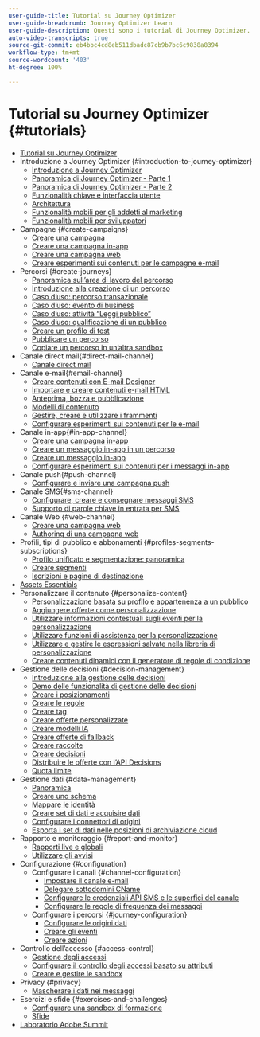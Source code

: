 ```yaml
---
user-guide-title: Tutorial su Journey Optimizer
user-guide-breadcrumb: Journey Optimizer Learn
user-guide-description: Questi sono i tutorial di Journey Optimizer.
auto-video-transcripts: true
source-git-commit: eb4bbc4cd8eb511dbadc87cb9b7bc6c9838a8394
workflow-type: tm+mt
source-wordcount: '403'
ht-degree: 100%

---
```



# Tutorial su Journey Optimizer {#tutorials}

+ [Tutorial su Journey Optimizer](/help/overview.md)
+ Introduzione a Journey Optimizer {#introduction-to-journey-optimizer}
   + [Introduzione a Journey Optimizer](/help/introduction/introduction.md)
   + [Panoramica di Journey Optimizer - Parte 1](/help/introduction/journey-optimizer-overview-part-1.md)
   + [Panoramica di Journey Optimizer - Parte 2](/help/introduction/journey-optimizer-overview-part-2.md)
   + [Funzionalità chiave e interfaccia utente](/help/introduction/key-capabilities-and-user-interface.md)
   + [Architettura](/help/introduction/architecture.md)
   + [Funzionalità mobili per gli addetti al marketing](/help/channels/mobile-capabilities.md)
   + [Funzionalità mobili per sviluppatori](/help/channels/mobile-capabilities-for-developers.md)
+ Campagne {#create-campaigns}
   + [Creare una campagna](/help/create-campaigns/create-a-campaign.md)
   + [Creare una campagna in-app](/help/create-campaigns/in-app.md)
   + [Creare una campagna web](https://experienceleague.adobe.com/docs/journey-optimizer-learn/tutorials/web-channel/create-a-web-campaign.html?lang=it)
   + [Creare esperimenti sui contenuti per le campagne e-mail](/help/create-campaigns/content-experiments.md)
+ Percorsi {#create-journeys}
   + [Panoramica sull’area di lavoro del percorso](/help/create-journeys/overview-over-the-journey-canvas.md)
   + [Introduzione alla creazione di un percorso](/help/create-journeys/introduction-to-building-a-journey.md)
   + [Caso d’uso: percorso transazionale](/help/create-journeys/use-case-transactional-journey.md)
   + [Caso d’uso: evento di business](/help/create-journeys/use-case-business-event.md)
   + [Caso d’uso: attività “Leggi pubblico”](/help/create-journeys/use-case-read-audience.md)
   + [Caso d’uso: qualificazione di un pubblico](/help/create-journeys/use-case-audience-qualification.md)
   + [Creare un profilo di test](/help/create-journeys/test-a-journey.md)
   + [Pubblicare un percorso](/help/create-journeys/publish-a-journey.md)
   + [Copiare un percorso in un’altra sandbox](/help/create-journeys/copy-a-journey.md)
+ Canale direct mail{#direct-mail-channel}
   + [Canale direct mail](/help/channels/direct-mail.md)
+ Canale e-mail{#email-channel}
   + [Creare contenuti con E-mail Designer](/help/channels/create-content-with-the-email-designer.md)
   + [Importare e creare contenuti e-mail HTML](/help/channels/import-and-author-html-email-content.md)
   + [Anteprima, bozza e pubblicazione](/help/channels/preview-proof-and-publish.md)
   + [Modelli di contenuto](/help/channels/content-templates.md)
   + [Gestire, creare e utilizzare i frammenti](/help/content-management/manage-author-use-fragments.md)
   + [Configurare esperimenti sui contenuti per le e-mail](/help/experimentation/content-experiments-for-emails.md)
+ Canale in-app{#in-app-channel}
   + [Creare una campagna in-app](/help/channels/create-an-in-app-campaign.md)
   + [Creare un messaggio in-app in un percorso](/help/channels/create-an-in-app-message-in-a-journey.md)
   + [Creare un messaggio in-app](/help/channels/author-in-app-messages.md)
   + [Configurare esperimenti sui contenuti per i messaggi in-app](/help/experimentation/content-experiments-for-in-app-messages.md)
+ Canale push{#push-channel}
   + [Configurare e inviare una campagna push](/help/channels/create-a-push-campaign.md)
+ Canale SMS{#sms-channel}
   + [Configurare, creare e consegnare messaggi SMS](/help/channels/author-sms-messages.md)
   + [Supporto di parole chiave in entrata per SMS](/help/channels/inbound-keyword-support-for-sms.md)
+ Canale Web {#web-channel}
   + [Creare una campagna web](/help/channels/create-a-web-campaign.md)
   + [Authoring di una campagna web](/help/channels/author-a-web-campaign.md)
+ Profili, tipi di pubblico e abbonamenti {#profiles-segments-subscriptions}
   + [Profilo unificato e segmentazione: panoramica](/help/set-up-resources/unified-profile-and-segmentation-overview.md)
   + [Creare segmenti](/help/set-up-resources/create-segments.md)
   + [Iscrizioni e pagine di destinazione](/help/subscriptions-and-landing-pages.md)
+ [Assets Essentials](/help/assets-essentials-overview.md)
+ Personalizzare il contenuto {#personalize-content}
   + [Personalizzazione basata su profilo e appartenenza a un pubblico](/help/personalize-content/profile-and-audience-membership-based-personalization.md)
   + [Aggiungere offerte come personalizzazione](/help/personalize-content/add-offer-decisioning-to-messages.md)
   + [Utilizzare informazioni contestuali sugli eventi per la personalizzazione](/help/personalize-content/use-contextual-event-information-for-personalization.md)
   + [Utilizzare funzioni di assistenza per la personalizzazione](/help/personalize-content/use-helper-functions-for-personalization.md)
   + [Utilizzare e gestire le espressioni salvate nella libreria di personalizzazione](/help/personalize-content/use-and-manage-saved-expressions-in-personalization-library.md)
   + [Creare contenuti dinamici con il generatore di regole di condizione](/help/personalize-content/create-dynamic-content.md)
+ Gestione delle decisioni {#decision-management}
   + [Introduzione alla gestione delle decisioni](/help/decision-management/introduction-to-decision-management.md)
   + [Demo delle funzionalità di gestione delle decisioni](/help/decision-management/demo-of-decision-management-capabilities.md)
   + [Creare i posizionamenti](/help/decision-management/create-placements.md)
   + [Creare le regole](/help/decision-management/create-rules.md)
   + [Creare tag](/help/decision-management/create-tags.md)
   + [Creare offerte personalizzate](/help/decision-management/create-personalized-offers.md)
   + [Creare modelli IA](/help/decision-management/create-ai-models.md)
   + [Creare offerte di fallback](/help/decision-management/create-fallback-offers.md)
   + [Creare raccolte](/help/decision-management/create-collections.md)
   + [Creare decisioni](/help/decision-management/create-decisions.md)
   + [Distribuire le offerte con l’API Decisions](/help/decision-management/deliver-offers-with-the-decisions-api.md)
   + [Quota limite](/help/decision-management/frequency-capping.md)
+ Gestione dati {#data-management}
   + [Panoramica](/help/set-up-data/set-up-data-overview.md)
   + [Creare uno schema](/help/set-up-data/create-schema.md)
   + [Mappare le identità](/help/set-up-data/map-identities.md)
   + [Creare set di dati e acquisire dati](/help/set-up-data/create-datasets-and-ingest-data.md)
   + [Configurare i connettori di origini](/help/set-up-data/configure-source-connectors.md)
   + [Esporta i set di dati nelle posizioni di archiviazione cloud](/help/set-up-data/export-datasets.md)
+ Rapporto e monitoraggio {#report-and-monitor}
   + [Rapporti live e globali](/help/report-and-monitor/live-and-global-reports.md)
   + [Utilizzare gli avvisi](/help/administration/alerts.md)
+ Configurazione {#configuration}
   + Configurare i canali {#channel-configuration}
      + [Impostare il canale e-mail](/help/set-up-channels/set-up-email-channel.md)
      + [Delegare sottodomini CName](/help/set-up-channels/delegate-cname-subdomains.md)
      + [Configurare le credenziali API SMS e le superfici del canale](/help/set-up-channels/set-up-sms-channel.md)
      + [Configurare le regole di frequenza dei messaggi](/help/administration/configure-frequency-rules.md)
   + Configurare i percorsi {#journey-configuration}
      + [Configurare le origini dati](/help/set-up-journeys/configure-data-sources.md)
      + [Creare gli eventi](/help/set-up-journeys/create-events.md)
      + [Creare azioni](/help/set-up-journeys/create-actions.md)
+ Controllo dell’accesso {#access-control}
   + [Gestione degli accessi](/help/set-up-access/access-management.md)
   + [Configurare il controllo degli accessi basato su attributi](https://experienceleague.adobe.com/docs/platform-learn/tutorials/admin/configure-attribute-based-access-control.html?lang=it)
   + [Creare e gestire le sandbox](/help/set-up-access/create-and-manage-sandboxes.md)
+ Privacy {#privacy}
   + [Mascherare i dati nei messaggi](/help/privacy/mask-data-in-messages.md)
+ Esercizi e sfide {#exercises-and-challenges}
   + [Configurare una sandbox di formazione](https://experienceleague.adobe.com/docs/journey-optimizer-learn/configure-a-training-sandbox/introduction-and-prerequisites.html?lang=it)
   + [Sfide](https://experienceleague.adobe.com/docs/journey-optimizer-learn/challenges/introduction-and-prerequisites.html?lang=it)
+ [Laboratorio Adobe Summit](/help/summit-lab-731/l731-assets.md)

